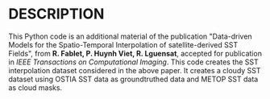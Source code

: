 # DESCRIPTION
This Python code is an additional material of the publication "Data-driven Models for the Spatio-Temporal Interpolation of satellite-derived SST Fields", from **R. Fablet, P. Huynh Viet, R. Lguensat**, accepted for publication in *IEEE Transactions on Computational Imaging*.
This code creates the SST interpolation dataset considered in the above paper. It creates a cloudy SST dataset using OSTIA SST data as groundtruthed data and METOP SST data as cloud masks. 

